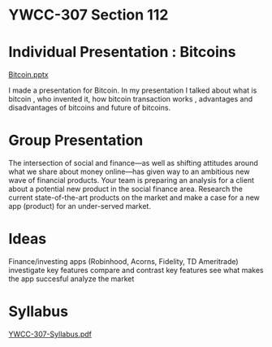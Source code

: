 # YWCC-307 Section 112

# Individual Presentation : Bitcoins


[Bitcoin.pptx](https://github.com/FenilRana28200/YWCC-307/files/8366845/Bitcoin.pptx)


I made a presentation for Bitcoin. In my presentation I talked about what is bitcoin , who invented it, how bitcoin transaction works , advantages and disadvantages of bitcoins and future of bitcoins.  

# Group Presentation



The intersection of social and finance—as well as shifting attitudes around what we share about money online—has given way to an ambitious new wave of financial products. Your team is preparing an analysis for a client about a potential new product in the social finance area. Research the current state-of-the-art products on the market and make a case for a new app (product) for an under-served market.

# Ideas 
Finance/investing apps (Robinhood, Acorns, Fidelity, TD Ameritrade) investigate key features compare and contrast key features see what makes the app succesful analyze the market

# Syllabus 


[YWCC-307-Syllabus.pdf](https://github.com/FenilRana28200/YWCC-307/files/8366853/YWCC-307-Syllabus.pdf)
